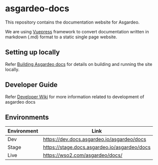 # asgardeo-docs

This repository contains the documentation website for Asgardeo.

We are using [Vuepress](https://vuepress.vuejs.org/) framework to convert documentation written in markdown (.md) format
to a static single page website.

## Setting up locally

Refer [Building Asgardeo docs](https://github.com/wso2-enterprise/asgardeo-docs/wiki/Building-asgardeo-docs) for details on building and running the site locally.


## Developer Guide

Refer [Developer Wiki](https://github.com/wso2-enterprise/asgardeo-docs/wiki) for more information related to development of asgardeo docs


## Environments

| Environment | Link |
|-------------|-----|
| Dev         | <https://dev.docs.asgardeo.io/asgardeo/docs>    |
| Stage       | <https://stage.docs.asgardeo.io/asgardeo/docs>    |
| Live        | <https://wso2.com/asgardeo/docs/>    |
